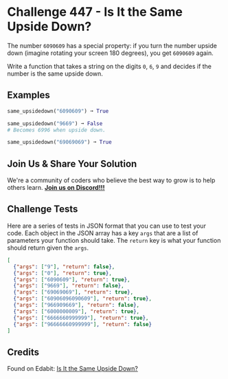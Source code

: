 # Challenge 447 - Is It the Same Upside Down?

The number `6090609` has a special property: if you turn the number upside down (imagine rotating your screen 180 degrees), you get `6090609` again.

Write a function that takes a string on the digits `0`, `6`, `9` and decides if the number is the same upside down.

## Examples
```python
same_upsidedown("6090609") ➞ True

same_upsidedown("9669") ➞ False
# Becomes 6996 when upside down.

same_upsidedown("69069069") ➞ True
```
## Join Us & Share Your Solution

We're a community of coders who believe the best way to grow is to help others learn. **[Join us on Discord!!!]("https"://discord.gg/sfHykntuGy)**

## Challenge Tests

Here are a series of tests in JSON format that you can use to test your code. Each object in the JSON array has a key `args` that are a list of parameters your function should take. The `return` key is what your function should return given the `args`. 
```json
[
  {"args": ["9"], "return": false},
  {"args": ["0"], "return": true},
  {"args": ["6090609"], "return": true},
  {"args": ["9669"], "return": false},
  {"args": ["69069069"], "return": true},
  {"args": ["60906096090609"], "return": true},
  {"args": ["966909669"], "return": false},
  {"args": ["6000000009"], "return": true},
  {"args": ["6666660999999"], "return": true},
  {"args": ["96666660999999"], "return": false}
]
```
## Credits

Found on Edabit: [Is It the Same Upside Down?](https://edabit.com/challenge/LDQvCxTPv4iiY8B2A)
